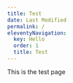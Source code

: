 ```yaml
---
title: Test
date: Last Modified 
permalink: /
eleventyNavigation:
  key: Hello 
  order: 1
  title: Test
---
```


This is the test page
